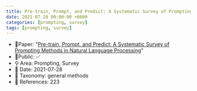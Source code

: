 ```yaml
---
title: Pre-train, Prompt, and Predict: A Systematic Survey of Prompting Methods in Natural Language Processing
date: 2021-07-28 00:00:00 +0800
categories: [prompting, survey]
tags: [prompting, survey]
---
```


- 📙Paper: "[Pre-train, Prompt, and Predict: A Systematic Survey of Prompting Methods in Natural Language Processing](https://www.semanticscholar.org/paper/Pre-train%2C-Prompt%2C-and-Predict%3A-A-Systematic-Survey-Liu-Yuan/28692beece311a90f5fa1ca2ec9d0c2ce293d069)"
- 🔑Public: ✅
- ⚲ Area: Prompting, Survey
- 📅 Date: 2021-07-28
- 🔎 Taxonomy: general methods
- 📝 References: 223
